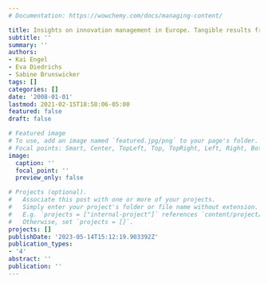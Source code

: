 ```yaml
---
# Documentation: https://wowchemy.com/docs/managing-content/

title: Insights on innovation management in Europe. Tangible results from ImPRovE
subtitle: ''
summary: ''
authors:
- Kai Engel
- Eva Diedrichs
- Sabine Brunswicker
tags: []
categories: []
date: '2008-01-01'
lastmod: 2021-02-15T18:58:06-05:00
featured: false
draft: false

# Featured image
# To use, add an image named `featured.jpg/png` to your page's folder.
# Focal points: Smart, Center, TopLeft, Top, TopRight, Left, Right, BottomLeft, Bottom, BottomRight.
image:
  caption: ''
  focal_point: ''
  preview_only: false

# Projects (optional).
#   Associate this post with one or more of your projects.
#   Simply enter your project's folder or file name without extension.
#   E.g. `projects = ["internal-project"]` references `content/project/deep-learning/index.md`.
#   Otherwise, set `projects = []`.
projects: []
publishDate: '2023-05-14T15:12:19.903392Z'
publication_types:
- '4'
abstract: ''
publication: ''
---
```

